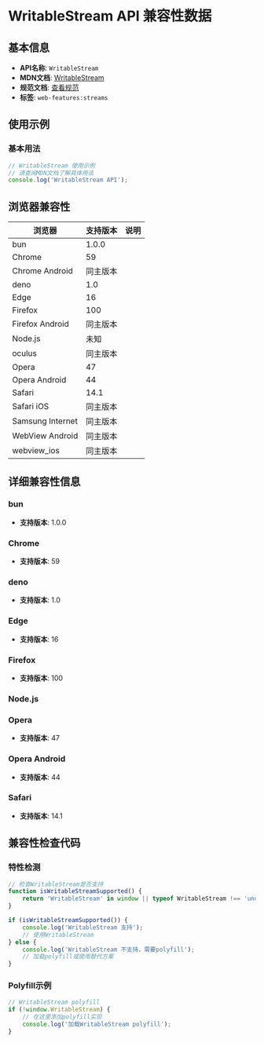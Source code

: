# WritableStream API 兼容性数据

## 基本信息

- **API名称**: `WritableStream`
- **MDN文档**: [WritableStream](https://developer.mozilla.org/docs/Web/API/WritableStream)
- **规范文档**: [查看规范](https://streams.spec.whatwg.org/#ws-class)
- **标签**: `web-features:streams`

## 使用示例

### 基本用法

```javascript
// WritableStream 使用示例
// 请查阅MDN文档了解具体用法
console.log('WritableStream API');
```

## 浏览器兼容性

| 浏览器 | 支持版本 | 说明 |
|--------|----------|------|
| bun | 1.0.0 |  |
| Chrome | 59 |  |
| Chrome Android | 同主版本 |  |
| deno | 1.0 |  |
| Edge | 16 |  |
| Firefox | 100 |  |
| Firefox Android | 同主版本 |  |
| Node.js | 未知 |  |
| oculus | 同主版本 |  |
| Opera | 47 |  |
| Opera Android | 44 |  |
| Safari | 14.1 |  |
| Safari iOS | 同主版本 |  |
| Samsung Internet | 同主版本 |  |
| WebView Android | 同主版本 |  |
| webview_ios | 同主版本 |  |

## 详细兼容性信息

### bun

- **支持版本**: 1.0.0

### Chrome

- **支持版本**: 59

### deno

- **支持版本**: 1.0

### Edge

- **支持版本**: 16

### Firefox

- **支持版本**: 100

### Node.js


### Opera

- **支持版本**: 47

### Opera Android

- **支持版本**: 44

### Safari

- **支持版本**: 14.1

## 兼容性检查代码

### 特性检测

```javascript
// 检查WritableStream是否支持
function isWritableStreamSupported() {
    return 'WritableStream' in window || typeof WritableStream !== 'undefined';
}

if (isWritableStreamSupported()) {
    console.log('WritableStream 支持');
    // 使用WritableStream
} else {
    console.log('WritableStream 不支持，需要polyfill');
    // 加载polyfill或使用替代方案
}
```

### Polyfill示例

```javascript
// WritableStream polyfill
if (!window.WritableStream) {
    // 在这里添加polyfill实现
    console.log('加载WritableStream polyfill');
}
```

